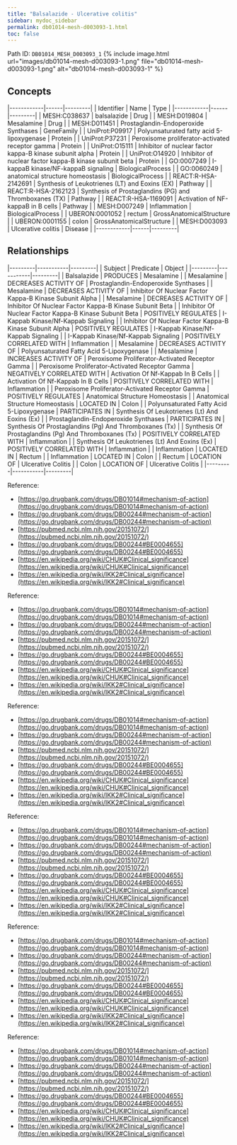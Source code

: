 ```yaml
---
title: "Balsalazide - Ulcerative colitis"
sidebar: mydoc_sidebar
permalink: db01014-mesh-d003093-1.html
toc: false 
---
```



Path ID: `DB01014_MESH_D003093_1`
{% include image.html url="images/db01014-mesh-d003093-1.png" file="db01014-mesh-d003093-1.png" alt="db01014-mesh-d003093-1" %}

## Concepts

|------------|------|---------|
| Identifier | Name | Type    |
|------------|------|---------|
| MESH:C038637 | balsalazide | Drug |
| MESH:D019804 | Mesalamine | Drug |
| MESH:D011451 | Prostaglandin-Endoperoxide Synthases | GeneFamily |
| UniProt:P09917 | Polyunsaturated fatty acid 5-lipoxygenase | Protein |
| UniProt:P37231 | Peroxisome proliferator-activated receptor gamma | Protein |
| UniProt:O15111 | Inhibitor of nuclear factor kappa-B kinase subunit alpha | Protein |
| UniProt:O14920 | Inhibitor of nuclear factor kappa-B kinase subunit beta | Protein |
| GO:0007249 | I-kappaB kinase/NF-kappaB signaling | BiologicalProcess |
| GO:0060249 | anatomical structure homeostasis | BiologicalProcess |
| REACT:R-HSA-2142691 | Synthesis of Leukotrienes (LT) and Eoxins (EX) | Pathway |
| REACT:R-HSA-2162123 | Synthesis of Prostaglandins (PG) and Thromboxanes (TX) | Pathway |
| REACT:R-HSA-1169091 | Activation of NF-kappaB in B cells | Pathway |
| MESH:D007249 | Inflammation | BiologicalProcess |
| UBERON:0001052 | rectum | GrossAnatomicalStructure |
| UBERON:0001155 | colon | GrossAnatomicalStructure |
| MESH:D003093 | Ulcerative colitis | Disease |
|------------|------|---------|

## Relationships

|---------|-----------|---------|
| Subject | Predicate | Object  |
|---------|-----------|---------|
| Balsalazide | PRODUCES | Mesalamine |
| Mesalamine | DECREASES ACTIVITY OF | Prostaglandin-Endoperoxide Synthases |
| Mesalamine | DECREASES ACTIVITY OF | Inhibitor Of Nuclear Factor Kappa-B Kinase Subunit Alpha |
| Mesalamine | DECREASES ACTIVITY OF | Inhibitor Of Nuclear Factor Kappa-B Kinase Subunit Beta |
| Inhibitor Of Nuclear Factor Kappa-B Kinase Subunit Beta | POSITIVELY REGULATES | I-Kappab Kinase/Nf-Kappab Signaling |
| Inhibitor Of Nuclear Factor Kappa-B Kinase Subunit Alpha | POSITIVELY REGULATES | I-Kappab Kinase/Nf-Kappab Signaling |
| I-Kappab Kinase/Nf-Kappab Signaling | POSITIVELY CORRELATED WITH | Inflammation |
| Mesalamine | DECREASES ACTIVITY OF | Polyunsaturated Fatty Acid 5-Lipoxygenase |
| Mesalamine | INCREASES ACTIVITY OF | Peroxisome Proliferator-Activated Receptor Gamma |
| Peroxisome Proliferator-Activated Receptor Gamma | NEGATIVELY CORRELATED WITH | Activation Of Nf-Kappab In B Cells |
| Activation Of Nf-Kappab In B Cells | POSITIVELY CORRELATED WITH | Inflammation |
| Peroxisome Proliferator-Activated Receptor Gamma | POSITIVELY REGULATES | Anatomical Structure Homeostasis |
| Anatomical Structure Homeostasis | LOCATED IN | Colon |
| Polyunsaturated Fatty Acid 5-Lipoxygenase | PARTICIPATES IN | Synthesis Of Leukotrienes (Lt) And Eoxins (Ex) |
| Prostaglandin-Endoperoxide Synthases | PARTICIPATES IN | Synthesis Of Prostaglandins (Pg) And Thromboxanes (Tx) |
| Synthesis Of Prostaglandins (Pg) And Thromboxanes (Tx) | POSITIVELY CORRELATED WITH | Inflammation |
| Synthesis Of Leukotrienes (Lt) And Eoxins (Ex) | POSITIVELY CORRELATED WITH | Inflammation |
| Inflammation | LOCATED IN | Rectum |
| Inflammation | LOCATED IN | Colon |
| Rectum | LOCATION OF | Ulcerative Colitis |
| Colon | LOCATION OF | Ulcerative Colitis |
|---------|-----------|---------|

Reference: 
  - [https://go.drugbank.com/drugs/DB01014#mechanism-of-action](https://go.drugbank.com/drugs/DB01014#mechanism-of-action)
  - [https://go.drugbank.com/drugs/DB00244#mechanism-of-action](https://go.drugbank.com/drugs/DB00244#mechanism-of-action)
  - [https://pubmed.ncbi.nlm.nih.gov/20151072/](https://pubmed.ncbi.nlm.nih.gov/20151072/)
  - [https://go.drugbank.com/drugs/DB00244#BE0004655](https://go.drugbank.com/drugs/DB00244#BE0004655)
  - [https://en.wikipedia.org/wiki/CHUK#Clinical_significance](https://en.wikipedia.org/wiki/CHUK#Clinical_significance)
  - [https://en.wikipedia.org/wiki/IKK2#Clinical_significance](https://en.wikipedia.org/wiki/IKK2#Clinical_significance)

Reference: 
  - [https://go.drugbank.com/drugs/DB01014#mechanism-of-action](https://go.drugbank.com/drugs/DB01014#mechanism-of-action)
  - [https://go.drugbank.com/drugs/DB00244#mechanism-of-action](https://go.drugbank.com/drugs/DB00244#mechanism-of-action)
  - [https://pubmed.ncbi.nlm.nih.gov/20151072/](https://pubmed.ncbi.nlm.nih.gov/20151072/)
  - [https://go.drugbank.com/drugs/DB00244#BE0004655](https://go.drugbank.com/drugs/DB00244#BE0004655)
  - [https://en.wikipedia.org/wiki/CHUK#Clinical_significance](https://en.wikipedia.org/wiki/CHUK#Clinical_significance)
  - [https://en.wikipedia.org/wiki/IKK2#Clinical_significance](https://en.wikipedia.org/wiki/IKK2#Clinical_significance)

Reference: 
  - [https://go.drugbank.com/drugs/DB01014#mechanism-of-action](https://go.drugbank.com/drugs/DB01014#mechanism-of-action)
  - [https://go.drugbank.com/drugs/DB00244#mechanism-of-action](https://go.drugbank.com/drugs/DB00244#mechanism-of-action)
  - [https://pubmed.ncbi.nlm.nih.gov/20151072/](https://pubmed.ncbi.nlm.nih.gov/20151072/)
  - [https://go.drugbank.com/drugs/DB00244#BE0004655](https://go.drugbank.com/drugs/DB00244#BE0004655)
  - [https://en.wikipedia.org/wiki/CHUK#Clinical_significance](https://en.wikipedia.org/wiki/CHUK#Clinical_significance)
  - [https://en.wikipedia.org/wiki/IKK2#Clinical_significance](https://en.wikipedia.org/wiki/IKK2#Clinical_significance)

Reference: 
  - [https://go.drugbank.com/drugs/DB01014#mechanism-of-action](https://go.drugbank.com/drugs/DB01014#mechanism-of-action)
  - [https://go.drugbank.com/drugs/DB00244#mechanism-of-action](https://go.drugbank.com/drugs/DB00244#mechanism-of-action)
  - [https://pubmed.ncbi.nlm.nih.gov/20151072/](https://pubmed.ncbi.nlm.nih.gov/20151072/)
  - [https://go.drugbank.com/drugs/DB00244#BE0004655](https://go.drugbank.com/drugs/DB00244#BE0004655)
  - [https://en.wikipedia.org/wiki/CHUK#Clinical_significance](https://en.wikipedia.org/wiki/CHUK#Clinical_significance)
  - [https://en.wikipedia.org/wiki/IKK2#Clinical_significance](https://en.wikipedia.org/wiki/IKK2#Clinical_significance)

Reference: 
  - [https://go.drugbank.com/drugs/DB01014#mechanism-of-action](https://go.drugbank.com/drugs/DB01014#mechanism-of-action)
  - [https://go.drugbank.com/drugs/DB00244#mechanism-of-action](https://go.drugbank.com/drugs/DB00244#mechanism-of-action)
  - [https://pubmed.ncbi.nlm.nih.gov/20151072/](https://pubmed.ncbi.nlm.nih.gov/20151072/)
  - [https://go.drugbank.com/drugs/DB00244#BE0004655](https://go.drugbank.com/drugs/DB00244#BE0004655)
  - [https://en.wikipedia.org/wiki/CHUK#Clinical_significance](https://en.wikipedia.org/wiki/CHUK#Clinical_significance)
  - [https://en.wikipedia.org/wiki/IKK2#Clinical_significance](https://en.wikipedia.org/wiki/IKK2#Clinical_significance)

Reference: 
  - [https://go.drugbank.com/drugs/DB01014#mechanism-of-action](https://go.drugbank.com/drugs/DB01014#mechanism-of-action)
  - [https://go.drugbank.com/drugs/DB00244#mechanism-of-action](https://go.drugbank.com/drugs/DB00244#mechanism-of-action)
  - [https://pubmed.ncbi.nlm.nih.gov/20151072/](https://pubmed.ncbi.nlm.nih.gov/20151072/)
  - [https://go.drugbank.com/drugs/DB00244#BE0004655](https://go.drugbank.com/drugs/DB00244#BE0004655)
  - [https://en.wikipedia.org/wiki/CHUK#Clinical_significance](https://en.wikipedia.org/wiki/CHUK#Clinical_significance)
  - [https://en.wikipedia.org/wiki/IKK2#Clinical_significance](https://en.wikipedia.org/wiki/IKK2#Clinical_significance)
